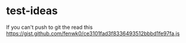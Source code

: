 # test-ideas

If you can't push to git the read this
https://gist.github.com/fenwk0/ce3101fad3f8336493512bbbd1fe97fa.js

